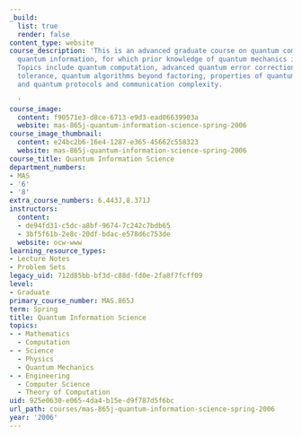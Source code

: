 ```yaml
---
_build:
  list: true
  render: false
content_type: website
course_description: 'This is an advanced graduate course on quantum computation and
  quantum information, for which prior knowledge of quantum mechanics is required.
  Topics include quantum computation, advanced quantum error correction codes, fault
  tolerance, quantum algorithms beyond factoring, properties of quantum entanglement,
  and quantum protocols and communication complexity.

  '
course_image:
  content: f90571e3-d8ce-6713-e9d3-ead06639903a
  website: mas-865j-quantum-information-science-spring-2006
course_image_thumbnail:
  content: e24bc2b6-16e4-1287-e365-45662c558323
  website: mas-865j-quantum-information-science-spring-2006
course_title: Quantum Information Science
department_numbers:
- MAS
- '6'
- '8'
extra_course_numbers: 6.443J,8.371J
instructors:
  content:
  - de94fd31-c5dc-a8bf-9674-7c242c7bdb65
  - 3bf5f61b-2e8c-20df-bdac-e578d6c753de
  website: ocw-www
learning_resource_types:
- Lecture Notes
- Problem Sets
legacy_uid: 712d85bb-bf3d-c88d-fd0e-2fa8f7fcff09
level:
- Graduate
primary_course_number: MAS.865J
term: Spring
title: Quantum Information Science
topics:
- - Mathematics
  - Computation
- - Science
  - Physics
  - Quantum Mechanics
- - Engineering
  - Computer Science
  - Theory of Computation
uid: 925e0630-e065-4da4-b15e-d9f787d5f6bc
url_path: courses/mas-865j-quantum-information-science-spring-2006
year: '2006'
---
```

